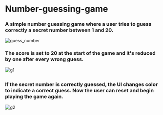 # Number-guessing-game

### A simple number guessing game where a user tries to guess correctly a secret number between 1 and 20. 
 
 ![guess_number](https://user-images.githubusercontent.com/97234029/158019269-9720fc4a-bb73-4fc8-921b-e971e8e60fa8.jpg)

### The score is set to 20 at the start of the game and it's reduced by one after every wrong guess. 

![g1](https://user-images.githubusercontent.com/97234029/159164901-07232e7e-e8ff-4167-b0b6-44d067bc7007.jpg)
##

### If the secret number is correctly guessed, the UI changes color to indicate a correct guess. Now the user can reset and begin playing the game again.

![g2](https://user-images.githubusercontent.com/97234029/159165055-21e64133-a495-468e-84eb-ff335354cf28.jpg)

